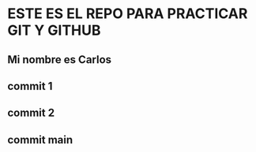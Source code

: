 # ESTE ES EL REPO PARA PRACTICAR GIT Y GITHUB
## Mi nombre es Carlos
## commit 1 

## commit 2
## commit main
